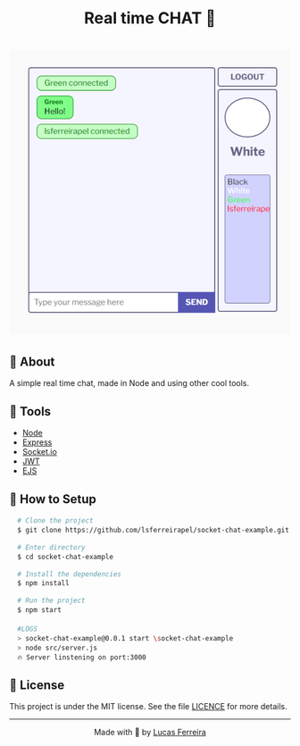 <h1 align="center">
  
  <p>Real time CHAT 💬</p>
</h1>

<h1 align="center">
  <img 
    src="./assets/layout-demo.gif"
  />
</h1>

## 🧾 About



A simple real time chat, made in Node and using other cool tools.

## 🧰 Tools

- [Node](https://nodejs.org) 
- [Express](https://expressjs.com/)
- [Socket.io](https://socket.io/)
- [JWT](https://jwt.io/)
- [EJS](https://ejs.co/)


## 🔧 How to Setup

```bash
  # Clone the project
  $ git clone https://github.com/lsferreirapel/socket-chat-example.git
```
```bash
  # Enter directory
  $ cd socket-chat-example
```

```bash
  # Install the dependencies
  $ npm install
```
```bash
  # Run the project
  $ npm start

  #LOGS
  > socket-chat-example@0.0.1 start \socket-chat-example
  > node src/server.js
  🔥 Server linstening on port:3000
```


## 📝 License

This project is under the MIT license. See the file <a href="./LICENCE">LICENCE</a> for more details.

---

<p align="center">Made with 💙 by <a href="https://github.com/lsferreirapel">Lucas Ferreira</a></p>
